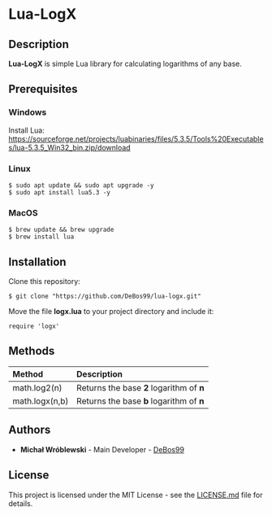 # Lua-LogX

## Description

**Lua-LogX** is simple Lua library for calculating logarithms of any base.

## Prerequisites

### Windows

Install Lua: https://sourceforge.net/projects/luabinaries/files/5.3.5/Tools%20Executables/lua-5.3.5_Win32_bin.zip/download

### Linux

```
$ sudo apt update && sudo apt upgrade -y
$ sudo apt install lua5.3 -y
```

### MacOS

```
$ brew update && brew upgrade
$ brew install lua
```

## Installation

Clone this repository:

`$ git clone "https://github.com/DeBos99/lua-logx.git"`

Move the file **logx.lua** to your project directory and include it:

`require 'logx'`

## Methods

| Method         | Description                               |
| :---           | :---                                      |
| math.log2(n)   | Returns the base **2** logarithm of **n** |
| math.logx(n,b) | Returns the base **b** logarithm of **n** |

## Authors

* **Michał Wróblewski** - Main Developer - [DeBos99](https://github.com/DeBos99)

## License

This project is licensed under the MIT License - see the [LICENSE.md](LICENSE.md) file for details.
